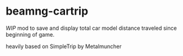 # beamng-cartrip

*WIP* mod to save and display total car model distance traveled since beginning of game.

heavily based on SimpleTrip by Metalmuncher 
